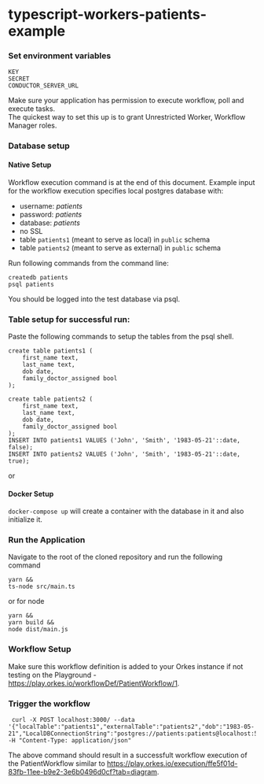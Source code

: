 # typescript-workers-patients-example
### Set environment variables
```
KEY
SECRET
CONDUCTOR_SERVER_URL
```
Make sure your application has permission to execute workflow,
poll and execute tasks. <br>
The quickest way to set this up is to grant Unrestricted Worker,
Workflow Manager roles.

### Database setup

#### Native Setup

Workflow execution command is at the end of this document. Example input for the workflow execution specifies local postgres database with:
* username: _patients_
* password: _patients_
* database: _patients_
* no SSL
* table `patients1` (meant to serve as local) in `public` schema
* table `patients2` (meant to serve as external) in `public` schema

Run following commands from the command line:
```
createdb patients
psql patients
```
You should be logged into the test database via psql.

### Table setup for successful run:
Paste the following commands to setup the tables from the psql shell.
```
create table patients1 (
    first_name text,
    last_name text,
    dob date,
    family_doctor_assigned bool
);

create table patients2 (
    first_name text,
    last_name text,
    dob date,
    family_doctor_assigned bool
);
INSERT INTO patients1 VALUES ('John', 'Smith', '1983-05-21'::date, false);
INSERT INTO patients2 VALUES ('John', 'Smith', '1983-05-21'::date, true);
```
or

#### Docker Setup

`docker-compose up` will create a container with the database in it and also initialize it.

### Run the Application
Navigate to the root of the cloned repository and run the following command

```
yarn &&
ts-node src/main.ts
```

or for node
```
yarn &&
yarn build &&
node dist/main.js
```

### Workflow Setup
Make sure this workflow definition is added to your Orkes instance if not testing on the Playground - https://play.orkes.io/workflowDef/PatientWorkflow/1.

### Trigger the workflow

```
 curl -X POST localhost:3000/ --data '{"localTable":"patients1","externalTable":"patients2","dob":"1983-05-21","LocalDBConnectionString":"postgres://patients:patients@localhost:5432/patients","last_name":"Smith","first_name":"John","ExternalDBConnectionString":"postgres://patients:patients@localhost:5432/patients"}' -H "Content-Type: application/json"
```

The above command should result in a successfult workflow execution of the PatientWorkflow similar to https://play.orkes.io/execution/ffe5f01d-83fb-11ee-b9e2-3e6b0496d0cf?tab=diagram.

